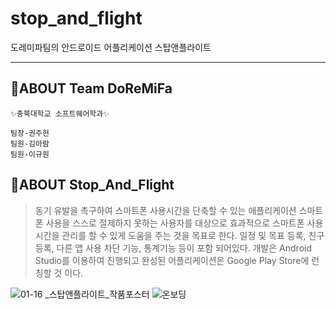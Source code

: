 # stop_and_flight
도레미파팀의 안드로이드 어플리케이션 스탑앤플라이트

--------------------

## 🎵ABOUT Team DoReMiFa
```
✨충북대학교 소프트웨어학과✨

팀장-권주현
팀원-김아람
팀원-이규원
```

## 🚀ABOUT Stop_And_Flight
> 동기 유발을 촉구하여 스마트폰 사용시간을 단축할 수 있는 애플리케이션
> 스마트폰 사용을 스스로 절제하지 못하는 사용자를 대상으로 효과적으로 스마트폰 사용시간을 관리를 할 수 있게 도움을 주는 것을 목표로 한다.
> 일정 및 목표 등록, 친구 등록, 다른 앱 사용 차단 기능, 통계기능 등이 포함 되어있다.
> 개발은 Android Studio를 이용하여 진행되고 완성된 어플리케이션은 Google Play Store에 런칭할 것 이다.

![01-16 _스탑앤플라이트_작품포스터](https://user-images.githubusercontent.com/38181228/147875374-6c5495f2-2801-4bc9-9f43-ece5e734a833.png)
![온보딩](https://user-images.githubusercontent.com/38181228/147875463-1f63ddec-df5b-43aa-a49e-6553aca7ac1c.png)
